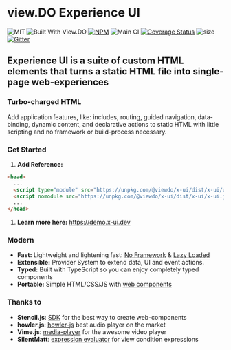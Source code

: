 # view.DO Experience UI

![MIT](https://img.shields.io/github/license/viewdo/experience-ui) ![Built With View.DO](https://img.shields.io/badge/view.DO_UI-v0.1-1c6d9a) [![NPM](https://img.shields.io/npm/v/@viewdo/x-ui)](https://www.npmjs.com/package/@viewdo/x-ui) ![Main CI](https://github.com/viewdo/x-ui/workflows/Main%20CI/badge.svg) [![Coverage Status](https://coveralls.io/repos/github/viewdo/x-ui/badge.svg)](https://coveralls.io/github/viewdo/x-ui) ![size](https://img.shields.io/bundlephobia/min/@viewdo/x-ui) [![Gitter](https://badges.gitter.im/viewdo/x-ui.svg)](https://gitter.im/viewdo/x-ui?utm_source=badge&utm_medium=badge&utm_campaign=pr-badge)

## Experience UI is a suite of custom HTML elements that turns a static HTML file into single-page web-experiences

### Turbo-charged HTML

Add application features, like: includes, routing, guided navigation, data-binding, dynamic content, and declarative actions to static HTML with little scripting and no framework or build-process necessary.

### Get Started

1. **Add Reference:**

````html
<head>
  ...
  <script type="module" src="https://unpkg.com/@viewdo/x-ui/dist/x-ui/x-ui.esm.js"></script>
  <script nomodule src="https://unpkg.com/@viewdo/x-ui/dist/x-ui/x-ui.js"></script>
  ...
</head>
````

1. **Learn more here:** <https://demo.x-ui.dev>


### Modern

* **Fast:** Lightweight and lightening fast: [No Framework](https://stenciljs.com) & [Lazy Loaded](https://www.imperva.com/learn/performance/lazy-loading)
* **Extensible:** Provider System to extend data, UI and event actions.
* **Typed:** Built with TypeScript so you can enjoy completely typed components
* **Portable:** Simple HTML/CSS/JS with [web components](https://developer.mozilla.org/en-US/docs/Web/Web_Components)


### Thanks to

* **Stencil.js**: [SDK](https://stenciljs.com) for the best way to create web-components
* **howler.js**: [howler-js](https://github.com/goldfire/howler.js) best audio player on the market
* **Vime.js**: [media-player](https://vimejs.com) for the awesome video player
* **SilentMatt**: [expression evaluator](https://github.com/silentmatt/expr-eval) for view condition expressions

